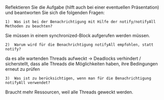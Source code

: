 Reflektieren Sie die Aufgabe (hilft auch bei einer eventuellen Präsentation) und beantworten Sie sich
die folgenden Fragen:

    1)  Was ist bei der Benachrichtigung mit Hilfe der notify/notifyAll Methoden zu beachten?
Sie müssen in einem synchronized-Block aufgerufen werden müssen.

    2)  Warum wird für die Benachrichtigung notifyAll empfohlen, statt notify?
da es alle wartenden Threads aufweckt -> Deadlocks verhindert / sicherstellt, dass alle Threads die Möglichkeiten haben, ihre Bedingungen erneut zu prüfen    

    3)  Was ist zu berücksichtigen, wenn man für die Benachrichtigung notifyAll verwendet?
Braucht mehr Ressourcen, weil alle Threads geweckt werden.
